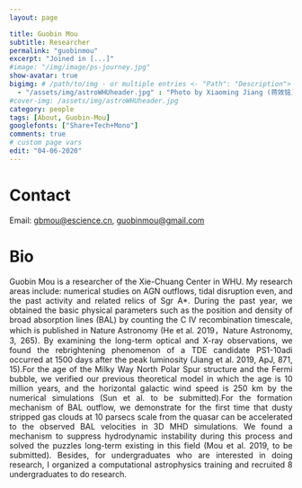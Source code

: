 ```yaml
---
layout: page

title: Guobin Mou
subtitle: Researcher
permalink: "guobinmou"
excerpt: "Joined in [...]"
#image: "/img/image/ps-journey.jpg"
show-avatar: true
bigimg:	# /path/to/img - or multiple entries <- "Path": "Description">
  - "/assets/img/astroWHUheader.jpg" : "Photo by Xiaoming Jiang (蒋效铭)"
#cover-img: /assets/img/astroWHUheader.jpg
category: people
tags: [About, Guobin-Mou]
googlefonts: ["Share+Tech+Mono"]
comments: true
# custom page vars
edit: "04-06-2020"
---
```


<style>
body {
text-align: justify}
</style>

# Contact
Email: gbmou@escience.cn, guobinmou@gmail.com

# Bio

Guobin Mou is a researcher of the Xie-Chuang Center in WHU. My research areas include: numerical studies on AGN outflows, tidal disruption even, and the past activity and related relics of Sgr A*. During the past year, we obtained the basic physical parameters such as the position and density of broad absorption lines (BAL) by counting the C IV recombination timescale, which is published in Nature Astronomy (He et al. 2019，Nature Astronomy, 3, 265). By examining the long-term optical and X-ray observations, we found the rebrightening phenomenon of a TDE candidate PS1-10adi occurred at 1500 days after the peak luminosity (Jiang et al. 2019, ApJ, 871, 15).For the age of the Milky Way North Polar Spur structure and the Fermi bubble, we verified our previous theoretical model in which the age is 10 million years, and the horizontal galactic wind speed is 250 km by the numerical simulations (Sun et al. to be submitted).For the formation mechanism of BAL outflow, we demonstrate for the first time that dusty stripped gas clouds at 10 parsecs scale from the quasar can be accelerated to the observed BAL velocities in 3D MHD simulations. We found a mechanism to suppress hydrodynamic instability during this process and solved the puzzles long-term existing in this field (Mou et al. 2019, to be submitted). Besides, for undergraduates who are interested in doing research, I organized a computational astrophysics training and recruited 8 undergraduates to do research.
